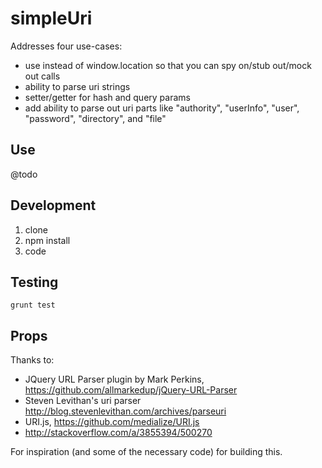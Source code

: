 # simpleUri

Addresses four use-cases:

* use instead of window.location so that you can spy on/stub out/mock out calls
* ability to parse uri strings
* setter/getter for hash and query params
* add ability to parse out uri parts like "authority", "userInfo", "user", "password", "directory", and "file"

## Use

@todo

## Development

1. clone
2. npm install
3. code

## Testing

```
grunt test
```

## Props

Thanks to:

* JQuery URL Parser plugin by Mark Perkins, https://github.com/allmarkedup/jQuery-URL-Parser
* Steven Levithan\'s uri parser http://blog.stevenlevithan.com/archives/parseuri
* URI.js, https://github.com/medialize/URI.js
* http://stackoverflow.com/a/3855394/500270

For inspiration (and some of the necessary code) for building this.